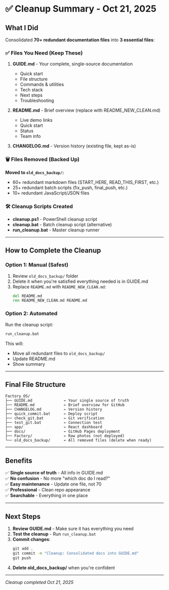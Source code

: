 # ✅ Cleanup Summary - Oct 21, 2025

## What I Did

Consolidated **70+ redundant documentation files** into **3 essential files**:

### ✅ Files You Need (Keep These)

1. **GUIDE.md** - Your complete, single-source documentation
   - Quick start
   - File structure  
   - Commands & utilities
   - Tech stack
   - Next steps
   - Troubleshooting

2. **README.md** - Brief overview (replace with README_NEW_CLEAN.md)
   - Live demo links
   - Quick start
   - Status
   - Team info

3. **CHANGELOG.md** - Version history (existing file, kept as-is)

### 🗑️ Files Removed (Backed Up)

**Moved to `old_docs_backup/`:**
- 60+ redundant markdown files (START_HERE, READ_THIS_FIRST, etc.)
- 25+ redundant batch scripts (fix_push, final_push, etc.)
- 10+ redundant JavaScript/JSON files

### 🛠️ Cleanup Scripts Created

- **cleanup.ps1** - PowerShell cleanup script
- **cleanup.bat** - Batch cleanup script (alternative)
- **run_cleanup.bat** - Master cleanup runner

---

## How to Complete the Cleanup

### Option 1: Manual (Safest)

1. Review `old_docs_backup/` folder
2. Delete it when you're satisfied everything needed is in GUIDE.md
3. Replace `README.md` with `README_NEW_CLEAN.md`:
   ```cmd
   del README.md
   ren README_NEW_CLEAN.md README.md
   ```

### Option 2: Automated

Run the cleanup script:
```cmd
run_cleanup.bat
```

This will:
- Move all redundant files to `old_docs_backup/`
- Update README.md
- Show summary

---

## Final File Structure

```
Factory_OS/
├── GUIDE.md              ← Your single source of truth
├── README.md             ← Brief overview for GitHub
├── CHANGELOG.md          ← Version history
├── quick_commit.bat      ← Deploy script
├── check_git.bat         ← Git verification
├── test_git.bat          ← Connection test
├── app/                  ← React dashboard
├── docs/                 ← GitHub Pages deployment
├── Factory/              ← Raw photos (not deployed)
└── old_docs_backup/      ← All removed files (delete when ready)
```

---

## Benefits

✅ **Single source of truth** - All info in GUIDE.md  
✅ **No confusion** - No more "which doc do I read?"  
✅ **Easy maintenance** - Update one file, not 70  
✅ **Professional** - Clean repo appearance  
✅ **Searchable** - Everything in one place  

---

## Next Steps

1. **Review GUIDE.md** - Make sure it has everything you need
2. **Test the cleanup** - Run `run_cleanup.bat`
3. **Commit changes**:
   ```cmd
   git add .
   git commit -m "Cleanup: Consolidated docs into GUIDE.md"
   git push
   ```
4. **Delete old_docs_backup/** when you're confident

---

*Cleanup completed Oct 21, 2025*
